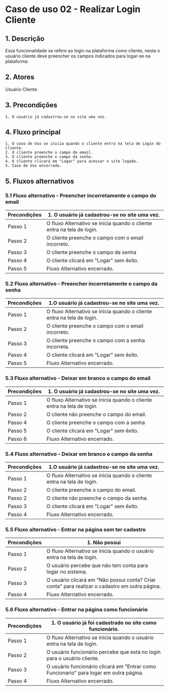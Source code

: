 # Caso de uso 02 - Realizar Login Cliente

## 1. Descrição
Essa funcionalidade se refere ao login na plataforma como cliente, nesta o usuário cliente deve preencher os campos indicados para logar-se na plataforma

## 2. Atores
Usuário Cliente

## 3. Precondições


	1. O usuário já cadastrou-se no site uma vez.
 
## 4. Fluxo principal

    1. O caso de Uso se inicia quando o cliente entra na tela de Login do Cliente.
    2. O cliente preenche o campo do email.
    3. O cliente preenche o campo da senha.
    4. O cliente clicará em "Logar" para acessar o site logado.
    5. Caso de Uso encerrado.

## 5. Fluxos alternativos

### 5.1 Fluxo alternativo - Preencher incorretamente o campo do email

| **Precondições**  |1. O usuário já cadastrou-se no site uma vez. |
| --- | --- |
|  Passo 1          | O fluxo Alternativo se inicia quando o cliente entra na tela de login. |
|  Passo 2          | O cliente preenche o campo com o email incorreto. |
|  Passo 3          |   O cliente preenche o campo da senha|
|  Passo 4          | O cliente clicará em "Logar"  sem êxito. |
|  Passo 5          | Fluxo Alternativo encerrado. |

### 5.2 Fluxo alternativo - Preencher incorretamente o campo da senha

| **Precondições**  |1.O usuário já cadastrou-se no site uma vez. |
| --- | --- |
|  Passo 1          | O fluxo Alternativo se inicia quando o cliente entra na tela de login. |
|  Passo 2          | O cliente preenche o campo com o email incorreto. |
|  Passo 3          | O cliente preenche o campo com a senha incorreta. |
|  Passo 4          | O cliente clicará em "Logar"  sem êxito. |
|  Passo 5          | Fluxo Alternativo encerrado. |

### 5.3 Fluxo alternativo - Deixar em branco o campo do email

| **Precondições**  |1. O usuário já cadastrou-se no site uma vez. |
| --- | --- |
|  Passo 1          | O fluxo Alternativo se inicia quando o cliente entra na tela de login. |
|  Passo 2          | O cliente não preenche o campo do email. |
|  Passo 4          | O cliente preenche o campo com a senha   |
|  Passo 5          | O cliente clicará em "Logar"  sem êxito. |
|  Passo 6          | Fluxo Alternativo encerrado. |

### 5.4 Fluxo alternativo - Deixar em branco o campo da senha

| **Precondições**  |1.O usuário já cadastrou-se no site uma vez. |
| --- | --- |
|  Passo 1          | O fluxo Alternativo se inicia quando o cliente entra na tela de login. |
|  Passo 2          | O cliente preenche o campo do email. |
|  Passo 2          | O cliente não preenche o campo da senha. |
|  Passo 3          | O cliente clicará em "Logar"  sem êxito. |
|  Passo 4          | Fluxo Alternativo encerrado. |

### 5.5 Fluxo alternativo - Entrar na página sem ter cadastro

| **Precondições**  |1. Não possui |
| --- | --- |
|  Passo 1          | O fluxo Alternativo se inicia quando o usuário entra na tela de login. |
|  Passo 2          | O usuário percebe que não tem conta para logar no sistema. |
|  Passo 3          | O usuário clicará em "Não possui conta? Criar conta" para realizar o cadastro em outra página. |
|  Passo 4          | Fluxo Alternativo encerrado. |

### 5.6 Fluxo alternativo - Entrar na página como funcionário

| **Precondições**  |1. O usuário já foi cadastrado no site como funcionário. |
| --- | --- |
|  Passo 1          | O fluxo Alternativo se inicia quando o usuário entra na tela de login. |
|  Passo 2          | O usuário funcionário percebe que está no login para o usuário cliente. |
|  Passo 3          | O usuário funcionário clicará em "Entrar como Funcionario" para logar em outra página. |
|  Passo 4          | Fluxo Alternativo encerrado. |


